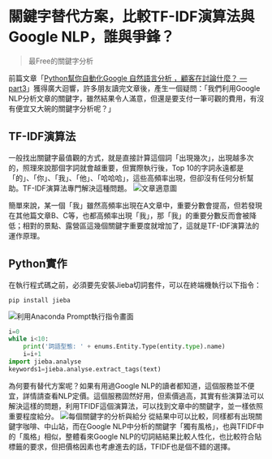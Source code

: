 # 關鍵字替代方案，比較TF-IDF演算法與Google NLP，誰與爭鋒？

> 最Free的關鍵字分析

前篇文章「[Python幫你自動化Google 自然語言分析 ，顧客在討論什麼？ — part3](/classification/technology/121)」獲得廣大迴響，許多朋友讀完文章後，產生一個疑問：「我們利用Google NLP分析文章的關鍵字，雖然結果令人滿意，但還是要支付一筆可觀的費用，有沒有便宜又大碗的關鍵字分析呢？」

## TF-IDF演算法
一般找出關鍵字最值觀的方式，就是直接計算這個詞「出現幾次」，出現越多次的，照理來說那個字詞就會越重要，但實際執行後，Top 10的字詞永遠都是「的」、「你」、「我」、「他」、「哈哈哈」，這些高頻率出現，但卻沒有任何分析幫助。TF-IDF演算法專門解決這種問題。
![文章適意圖](https://i.imgur.com/FVWl7Jc.png)

簡單來說，某一個「我」雖然高頻率出現在A文章中，重要分數會提高，但若發現在其他篇文章B、C等，也都高頻率出現「我」，那「我」的重要分數反而會被降低；相對的景點、露營區這幾個關鍵字重要度就增加了，這就是TF-IDF演算法的運作原理。

## Python實作
在執行程式碼之前，必須要先安裝Jieba切詞套件，可以在終端機執行以下指令：
```
pip install jieba
```
![利用Anaconda Prompt執行指令畫面](https://i.imgur.com/gb5wjuD.png)
```python
i=0
while i<10:
    print('詞語型態: ' + enums.Entity.Type(entity.type).name)
    i=i+1
import jieba.analyse
keywords1=jieba.analyse.extract_tags(text)
```
為何要有替代方案呢？如果有用過Google NLP的讀者都知道，這個服務並不便宜，詳情請查看NLP定價。這個服務固然好用，但索價過高，其實有些演算法可以解決這樣的問題，利用TFIDF這個演算法，可以找到文章中的關鍵字，並一樣依照重要程度給分。
![每個關鍵字的分析與給分](https://i.imgur.com/c2amCih.png)
從結果中可以比較，同樣都有出現關鍵字咖啡、中山站，而在Google NLP中分析的關鍵字「獨有風格」，也與TFIDF中的「風格」相似，整體看來Google NLP的切詞結結果比較人性化，也比較符合貼標籤的要求，但把價格因素也考慮進去的話，TFIDF也是個不錯的選擇。

















